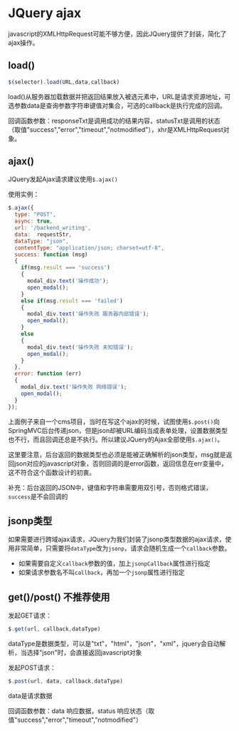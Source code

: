 # JQuery ajax

javascript的XMLHttpRequest可能不够方便，因此JQuery提供了封装，简化了ajax操作。

## load()

```javascript
$(selector).load(URL,data,callback)
```

load()从服务器加载数据并把返回结果放入被选元素中，URL是请求资源地址，可选参数data是查询参数字符串键值对集合，可选的callback是执行完成的回调。

回调函数参数：responseTxt是调用成功的结果内容，statusTxt是调用的状态（取值"success","error","timeout","notmodified"），xhr是XMLHttpRequest对象。

## ajax()

JQuery发起Ajax请求建议使用`$.ajax()`

使用实例：

```javascript
$.ajax({
  type: "POST",
  async: true,
  url: '/backend_writing',
  data:  requestStr,
  dataType: "json",
  contentType: "application/json; charset=utf-8",
  success: function (msg)
  {
    if(msg.result === 'success')
    {
      modal_div.text('操作成功');
      open_modal();
    }
    else if(msg.result === 'failed')
    {
      modal_div.text('操作失败 服务器内部错误');
      open_modal();
    }
    else
    {
      modal_div.text('操作失败 未知错误');
      open_modal();
    }
  },
  error: function (err)
  {
    modal_div.text('操作失败 网络错误');
    open_modal();
  }
});
```

上面例子来自一个cms项目，当时在写这个ajax的时候，试图使用`$.post()`向SpringMVC后台传递json，但是json却被URL编码当成表单处理，设置数据类型也不行，而且回调还总是不执行。所以建议JQuery的Ajax全部使用`$.ajax()`。

这里要注意，后台返回的数据类型也必须是能被正确解析的json类型，msg就是返回json对应的javascript对象，否则回调的是error函数，返回信息在err变量中，这不符合这个函数设计的初衷。

补充：后台返回的JSON中，键值和字符串需要用双引号，否则格式错误，`success`是不会回调的

## jsonp类型

如果需要进行跨域ajax请求，JQuery为我们封装了jsonp类型数据的ajax请求，使用非常简单，只需要将`dataType`改为`jsonp`，请求会随机生成一个`callback`参数。

* 如果需要自定义`callback`参数的值，加上`jsonpCallback`属性进行指定
* 如果请求参数名不叫`callback`，再加一个`jsonp`属性进行指定

## get()/post() 不推荐使用

发起GET请求：

```javascript
$.get(url, callback,dataType)
```

dataType是数据类型，可以是"txt"，"html"，"json"，"xml"，jquery会自动解析，当选择"json"时，会直接返回javascript对象

发起POST请求：

```javascript
$.post(url, data, callback,dataType)
```

data是请求数据

回调函数参数：data 响应数据，status 响应状态（取值"success","error","timeout","notmodified"）
